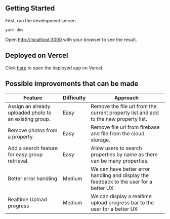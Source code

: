 ## Getting Started

First, run the development server:

```bash
yarn dev
```

Open [http://localhost:3000](http://localhost:3000) with your browser to see the result.

## Deployed on Vercel

Click [here](https://vsai-9i3b.vercel.app/) to open the deployed app on Vercel.

## Possible improvements that can be made


| Feature                                                | Difficulty | Approach                                                                               |
|--------------------------------------------------------|------------|----------------------------------------------------------------------------------------|
| Assign an already uploaded photo to an existing group. | Easy       | Remove the file url from the current property list and add to the new property list.   |
| Remove photos from a property.                         | Easy       | Remove file url from firebase and file from the cloud storage.                         |
| Add a search feature for easy group retrieval.         | Easy       | Allow users to search properties by name as there can be many properties.              |
| Better error handling                                  | Medium     | We can have better error handling and display the feedback to the user for a better UX |
| Realtime Upload progress                               | Medium     | We can display a realtime upload progress bar to the user for a better UX              |
